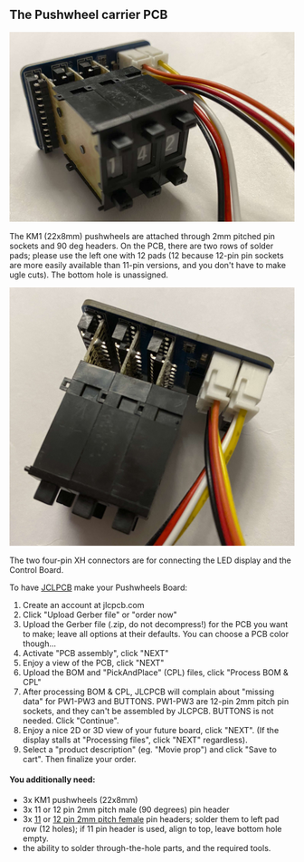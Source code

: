 ## The Pushwheel carrier PCB

<img src="img/pw1.jpg">

The KM1 (22x8mm) pushwheels are attached through 2mm pitched pin sockets and 90 deg headers. On the PCB, there are two rows of solder pads; please use the left one with 12 pads (12 because 12-pin pin sockets are more easily available than 11-pin versions, and you don't have to make ugle cuts). The bottom hole is unassigned.

<img src="img/pw2.jpg">

The two four-pin XH connectors are for connecting the LED display and the Control Board.

To have [JCLPCB](https://jlcpcb.com) make your Pushwheels Board:
1) Create an account at jlcpcb.com
2) Click "Upload Gerber file" or "order now"
3) Upload the Gerber file (.zip, do not decompress!) for the PCB you want to make; leave all options at their defaults. You can choose a PCB color though...
4) Activate "PCB assembly", click "NEXT"
5) Enjoy a view of the PCB, click "NEXT"
6) Upload the BOM and "PickAndPlace" (CPL) files, click "Process BOM & CPL"
7) After processing BOM & CPL, JLCPCB will complain about "missing data" for PW1-PW3 and BUTTONS. PW1-PW3 are 12-pin 2mm pitch pin sockets, and they can't be assembled by JLCPCB. BUTTONS is not needed. Click "Continue".
8) Enjoy a nice 2D or 3D view of your future board, click "NEXT". (If the display stalls at "Processing files", click "NEXT" regardless).
9) Select a "product description" (eg. "Movie prop") and click "Save to cart". Then finalize your order.

#### You additionally need:
- 3x KM1 pushwheels (22x8mm)
- 3x 11 or 12 pin 2mm pitch male (90 degrees) pin header
- 3x [11](https://www.mouser.com/ProductDetail/NorComp/25631101RP2?qs=TaIhzdgpGpUc9hecPJ8SJg%3D%3D) or [12 pin 2mm pitch female](https://www.mouser.com/ProductDetail/Harwin/M22-7131242?qs=%252Bk6%2F5FB6qrmdMF9FvJ5n1g%3D%3D) pin headers; solder them to left pad row (12 holes); if 11 pin header is used, align to top, leave bottom hole empty.
- the ability to solder through-the-hole parts, and the required tools.
